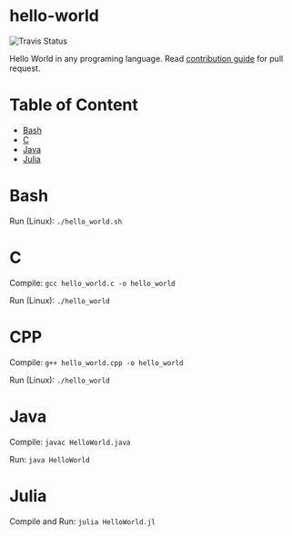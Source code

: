 
# hello-world

![Travis Status](https://www.travis-ci.org/berviantoleo/hello-world.svg?branch=master)

Hello World in any programing language. Read [contribution guide](CONTRIBUTION.md) for pull request.

# Table of Content
* [Bash](#Bash)
* [C](#C)
* [Java](#Java)
* [Julia](#Julia)

# Bash

Run (Linux): `./hello_world.sh`

# C

Compile: `gcc hello_world.c -o hello_world`

Run (Linux): `./hello_world`

# CPP

Compile: `g++ hello_world.cpp -o hello_world`

Run (Linux): `./hello_world`

# Java

Compile: `javac HelloWorld.java`

Run: `java HelloWorld`

# Julia

Compile and Run: `julia HelloWorld.jl`
